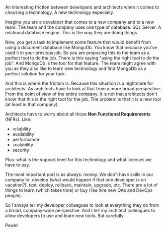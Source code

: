 An interesting friction between developers and architects when it comes to
choosing a technology. A new technology especially.

Imagine you are a developer that comes to a new company and to a new team.
The team and the company uses one type of database: SQL Server. A
relational database engine. This is the way they are doing things.

Now, you get a task to implement some feature that would benefit from using
a document database like MongoDb. You know that because you've used it in
your previous job. So you are proposing this to the team as a perfect tool
to do the job. There is this saying "using the right tool to do the job".
And MongoDb is the tool for that feature. The team might agree with you as
they also like to learn new technology and find MongoDb as a perfect
solution for your task.

And this is where the friction is. Because this situation is a nightmare
for architects. As architects have to look at that from a more broad
perspective. From the point of view of the entire company. It is not that
architects don't know that this is the right tool for the job. The problem
is that it is a new tool (at least in that company).

Architects have to worry about all those **Non Functional Requirements**
(NFRs). Like:
- reliability
- availability
- performance
- scalability
- security

Plus: what is the support level for this technology and what licenses we
have to pay.

The most important part is as always: money. We don't have skills in our
company to: develop (what would happen if that one developer is on
vacation?), test, deploy, rollback, maintain, upgrade, etc. There are a lot
of things to learn (which takes time) or buy (like hire new QAs and DevOps
people).

So I always tell my developer colleagues to look at everything they do from
a broad, company-wide perspective. And I tell my architect colleagues to
allow developers to use and learn new tools. But carefully.

Paweł
